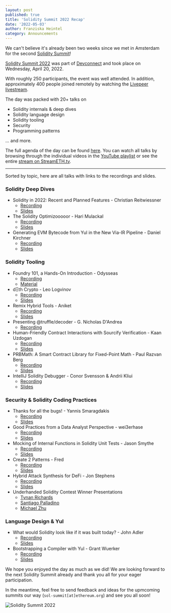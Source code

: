 ```yaml
---
layout: post
published: true
title: 'Solidity Summit 2022 Recap'
date: '2022-05-03'
author: Franziska Heintel
category: Announcements
---
```


We can't believe it's already been two weeks since we met in Amsterdam for the
second [Solidity Summit](https://summit.soliditylang.org/)!

[Solidity Summit 2022](https://blog.soliditylang.org/2022/02/22/solidity-summit-2022-announcement/)
was part of [Devconnect](https://devconnect.org/) and took place on Wednesday,
April 20, 2022.

With roughly 250 participants, the event was well attended. In addition,
approximately 400 people joined remotely by watching the
[Livepeer livestream](https://streameth.tv/event/solidity-summit).

The day was packed with 20+ talks on

- Solidity internals & deep dives
- Solidity language design
- Solidity tooling
- Security
- Programming patterns

... and more.

The full agenda of the day can be found
[here](https://summit.soliditylang.org/agenda.html). You can watch all talks by
browsing through the individual videos in the
[YouTube playlist](https://www.youtube.com/playlist?list=PLX8x7Zj6Vezl1lqBgxiQH3TFbRNZza8Fk)
or see the entire
[stream on StreamETH.tv](https://streameth.tv/event/solidity-summit).

---

Sorted by topic, here are all talks with links to the recordings and slides.

### Solidity Deep Dives

- Solidity in 2022: Recent and Planned Features - Christian Reitwiessner
  - [Recording](https://youtu.be/V7_qTK5LIeA)
  - [Slides](https://github.com/ethereum/solidity-summit/blob/master/2022/slides/1010_ChristianReitwiessner_Solidity%20in%202022%20Recent%20and%20Planned%20Features.pdf)
- The Solidity Optimizooooor - Hari Mulackal
  - [Recording](https://youtu.be/BWO7ij9sLuA)
  - [Slides](https://github.com/ethereum/solidity-summit/blob/master/2022/slides/1640_HariMulackal_The%20Solidity%20Optimizooooor.pdf)
- Generating EVM Bytecode from Yul in the New Via-IR Pipeline - Daniel Kirchner
  - [Recording](https://youtu.be/RJQdycaEgIE)
  - [Slides](https://github.com/ethereum/solidity-summit/blob/master/2022/slides/1705_DanielKirchner_Generating%20EVM%20Bytecode%20from%20Yul%20in%20the%20New%20via-IR%20Pipeline.pdf)

### Solidity Tooling

- Foundry 101, a Hands-On Introduction - Odysseas
  - [Recording](https://youtu.be/3QlH1YvUPT4)
  - [Material](https://github.com/ethereum/solidity-summit/tree/master/2022/slides/1210_Odysseas_foundry101)
- dΞth Crypto - Leo Logvinov
  - [Recording](https://youtu.be/PmgoZCo0CDk)
  - [Slides](https://github.com/ethereum/solidity-summit/blob/master/2022/slides/1350_LeoLogvinov_d%CE%9Eth%20Crypto.pdf)
- Remix Hybrid Tools - Aniket
  - [Recording](https://youtu.be/Pm_z-p7Wgr0)
  - [Slides](https://github.com/ethereum/solidity-summit/blob/master/2022/slides/1405_Aniket_Remix_Hybrid_Modules.pdf)
- Presenting @truffle/decoder - G. Nicholas D'Andrea
  - [Recording](https://youtu.be/dWjfzgyxTSU)
- Human-Friendly Contract Interactions with Sourcify Verification - Kaan Uzdogan
  - [Recording](https://youtu.be/TJGCAeXkFwo)
  - [Slides](https://github.com/ethereum/solidity-summit/blob/master/2022/slides/1445_KaanUzdogan_Human%20Friendly%20Contract%20Interactions%20with%20Sourcify%20Verification.pdf)
- PRBMath: A Smart Contract Library for Fixed-Point Math - Paul Razvan Berg
  - [Recording](https://youtu.be/dqbN7WlhCLg)
  - [Slides](https://github.com/ethereum/solidity-summit/blob/master/2022/slides/1515_PaulRazvanBerg_PRBMath_A_Smart_Contract_Library_for_Fixed_Point_Math.pdf)
- IntelliJ Solidity Debugger - Conor Svensson & Andrii Kliui
  - [Recording](https://youtu.be/eCzXyNZoQbc)
  - [Slides](https://github.com/ethereum/solidity-summit/blob/master/2022/slides/1530_ConorSvensson_AndriiKliui_IntelliJ%20Solidity%20Debugger.pdf)

### Security & Solidity Coding Practices

- Thanks for all the bugs! - Yannis Smaragdakis
  - [Recording](https://youtu.be/hcRY0oMscoM)
  - [Slides](https://github.com/ethereum/solidity-summit/blob/master/2022/slides/1045_YannisSmaragdakis_Thanks%20for%20all%20the%20bugs.pdf)
- Good Practices from a Data Analyst Perspective - wei3erhase
  - [Recording](https://youtu.be/-E-nG2GyDQQ)
  - [Slides](https://github.com/ethereum/solidity-summit/blob/master/2022/slides/1110_Wei%C3%9FerHase_Good%20practices%20from%20a%20Data%20Analyst%20Perspective.pdf)
- Mocking of Internal Functions in Solidity Unit Tests - Jason Smythe
  - [Recording](https://youtu.be/f-YaeM9FjlE)
  - [Slides](https://github.com/ethereum/solidity-summit/blob/master/2022/slides/1140_JasonSmythe_Solidity%20Internal%20Function%20Mocking.pdf)
- Create 2 Patterns - Fred
  - [Recording](https://youtu.be/E9usgNS6du0)
  - [Slides](https://github.com/ethereum/solidity-summit/blob/master/2022/slides/1155_Fred_Create2%20Patterns.pdf)
- Hybrid Attack Synthesis for DeFi - Jon Stephens
  - [Recording](https://youtu.be/jYQEELTQtNM)
  - [Slides](https://github.com/ethereum/solidity-summit/blob/master/2022/slides/1500_JonStephens_Hybrid_Attack_Synthesis_for_DeFi.pdf)
- Underhanded Solidity Contest Winner Presentations
  - [Tynan Richards](https://youtu.be/JicU29EBaCo)
  - [Santiago Palladino](https://youtu.be/JicU29EBaCo?t=583)
  - [Michael Zhu](https://youtu.be/JicU29EBaCo?t=919)

### Language Design & Yul

- What would Solidity look like if it was built today? - John Adler
  - [Recording](https://youtu.be/u9uCdTWg9X4)
  - [Slides](https://github.com/ethereum/solidity-summit/blob/master/2022/slides/1600_JohnAdler_What%20would%20Solidity%20look%20like%20if%20it%20was%20built%20today_.pdf)
- Bootstrapping a Compiler with Yul - Grant Wuerker
  - [Recording](https://youtu.be/8RGBB7xwaBs)
  - [Slides](https://github.com/ethereum/solidity-summit/blob/master/2022/slides/1615_GrantWuerker_Bootstrapping%20a%20Compiler%20with%20Yul.pdf)

We hope you enjoyed the day as much as we did! We are looking forward to the
next Solidity Summit already and thank you all for your eager participation.

In the meantime, feel free to send feedback and ideas for the upmcoming summits
our way (`sol-summit[at]ethereum.org`) and see you all soon!

![Solidity Summit 2022](/img/2022/05/solidity_summit.png)
